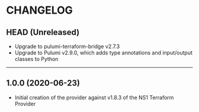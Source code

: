 CHANGELOG
=========

## HEAD (Unreleased)
* Upgrade to pulumi-terraform-bridge v2.7.3
* Upgrade to Pulumi v2.9.0, which adds type annotations and input/output classes to Python  

---

## 1.0.0 (2020-06-23)
* Initial creation of the provider against v1.8.3 of the NS1 Terraform Provider
